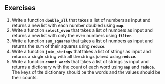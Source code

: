 ## Exercises

1. Write a function **`double_all`** that takes a list of numbers as input and returns a new list with each number doubled using **`map`**.
2. Write a function **`select_even`** that takes a list of numbers as input and returns a new list with only the even numbers using **`filter`**.
3. Write a function **`sum_squares`** that takes a list of numbers as input and returns the sum of their squares using **`reduce`**.
4. Write a function **`join_strings`** that takes a list of strings as input and returns a single string with all the strings joined using **`reduce`**.
5. Write a function **`count_words`** that takes a list of strings as input and returns a dictionary with the count of each word using **`map`** and **`reduce`**. The keys of the dictionary should be the words and the values should be their counts.